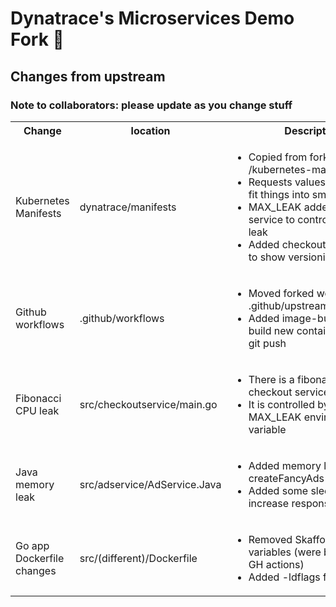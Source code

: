 
# Dynatrace's Microservices Demo Fork 🍴 
  
## Changes from upstream

### Note to collaborators: please update as you change stuff

<table>
<tr>
    <th>Change</th>
    <th>location</th>
    <th>Description</th>
</tr>
<tr>
    <td>Kubernetes Manifests</td>
    <td>dynatrace/manifests</td>
    <td>
        <ul>
            <li>Copied from forked /kubernetes-manifests</li>
            <li>Requests values are lower to fit things into small clusters</li>
            <li>MAX_LEAK added to cart service to control fibonacci leak</li>
            <li>Added checkoutservice2.yaml to show versioning features</li>
        </ul>
    </td>
</tr>
<tr>
    <td>Github workflows</td>
    <td>.github/workflows</td>
    <td>
        <ul>
            <li>Moved forked workflows to .github/upstream_flows_forked</li>
            <li>Added image-builder.yaml to build new container images on git push</li>
        </ul>
    </td>
</tr>
<tr>
    <td>Fibonacci CPU leak</td>
    <td>src/checkoutservice/main.go</td>
    <td>
        <ul>
            <li>There is a fibonacci leak in the checkout service</li>
            <li>It is controlled by the MAX_LEAK environment variable</li>
        </ul>
    </td>
</tr>
<tr>
    <td>Java memory leak</td>
    <td>src/adservice/AdService.Java</td>
    <td>
       <ul>
            <li>Added memory leak called createFancyAds()</li>
            <li>Added some sleeping to increase response times</li>
        </ul>
      </td>
</tr>
<tr>
    <td>Go app Dockerfile changes</td>
    <td>src/(different)/Dockerfile</td>
    <td>
    <ul>
            <li>Removed Skaffold env variables (were building via GH actions)</li>
            <li>Added -ldflags for Dynatrace</li>
    </ul>
    </td>
</tr>
</table>
